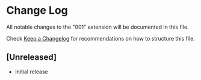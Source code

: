 # Change Log

All notable changes to the "001" extension will be documented in this file.

Check [Keep a Changelog](http://keepachangelog.com/) for recommendations on how to structure this file.

## [Unreleased]

- Initial release